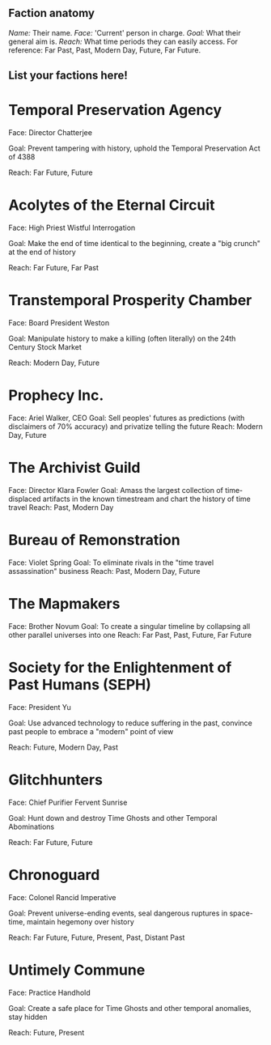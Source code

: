 ## Faction anatomy
*Name:* Their name.
*Face:* 'Current' person in charge.
*Goal:* What their general aim is.
*Reach:* What time periods they can easily access. For reference: Far Past, Past, Modern Day, Future, Far Future.

## List your factions here!

# Temporal Preservation Agency
Face: Director Chatterjee

Goal: Prevent tampering with history, uphold the Temporal Preservation Act of 4388

Reach: Far Future, Future

# Acolytes of the Eternal Circuit
Face: High Priest Wistful Interrogation 

Goal: Make the end of time identical to the beginning, create a "big crunch" at the end of history

Reach: Far Future, Far Past

# Transtemporal Prosperity Chamber
Face: Board President Weston

Goal: Manipulate history to make a killing (often literally) on the 24th Century Stock Market

Reach: Modern Day, Future

# Prophecy Inc.
Face: Ariel Walker, CEO
Goal: Sell peoples' futures as predictions (with disclaimers of 70% accuracy) and privatize telling the future
Reach: Modern Day, Future

# The Archivist Guild
Face: Director Klara Fowler
Goal: Amass the largest collection of time-displaced artifacts in the known timestream and chart the history of time travel
Reach: Past, Modern Day

# Bureau of Remonstration
Face: Violet Spring
Goal: To eliminate rivals in the "time travel assassination" business
Reach: Past, Modern Day, Future

# The Mapmakers
Face: Brother Novum
Goal: To create a singular timeline by collapsing all other parallel universes into one
Reach: Far Past, Past, Future, Far Future

# Society for the Enlightenment of Past Humans (SEPH)
Face: President Yu

Goal: Use advanced technology to reduce suffering in the past, convince past people to embrace a "modern" point of view

Reach: Future, Modern Day, Past

# Glitchhunters
Face: Chief Purifier Fervent Sunrise

Goal: Hunt down and destroy Time Ghosts and other Temporal Abominations

Reach: Far Future, Future

# Chronoguard
Face: Colonel Rancid Imperative

Goal: Prevent universe-ending events, seal dangerous ruptures in space-time, maintain hegemony over history

Reach: Far Future, Future, Present, Past, Distant Past

# Untimely Commune
Face: Practice Handhold

Goal: Create a safe place for Time Ghosts and other temporal anomalies, stay hidden

Reach: Future, Present

